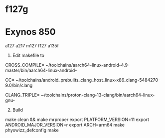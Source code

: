 # f127g
Exynos 850
==========
a127 a217 m127 f127 a135f

1. Edit makefile to 

CROSS_COMPILE= ~/toolchains/aarch64-linux-android-4.9-master/bin/aarch64-linux-android-

CC= ~/toolchains/android_prebuilts_clang_host_linux-x86_clang-5484270-9.0/bin/clang

CLANG_TRIPLE= ~/toolchains/proton-clang-13-clang/bin/aarch64-linux-gnu-

2. Build

make clean && make mrproper
export PLATFORM_VERSION=11
export ANDROID_MAJOR_VERSION=r
export ARCH=arm64
make physwizz_defconfig
make

